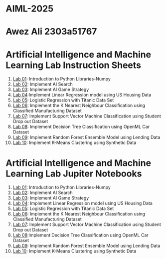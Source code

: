 # AIML-2025
# Awez Ali 2303a51767

# Artificial Intelligence and Machine Learning Lab Instruction Sheets
1. [Lab 01](https://github.com/tabraiz-1768/AIML-2025/blob/main/AIML_A1.pdf): Introduction to Python Libraries-Numpy
2. [Lab 02](https://github.com/tabraiz-1768/AIML-2025/blob/main/AIML_A2.pdf): Implement AI Search
3. [Lab 03](https://github.com/tabraiz-1768/AIML-2025/blob/main/AIML_A3.pdf): Implement AI Game Strategy
4. [Lab 04](https://github.com/tabraiz-1768/AIML-2025/blob/main/AIML_A4.pdf):Implement Linear Regression model using US Housing Data
5. [Lab 05](https://github.com/tabraiz-1768/AIML-2025/blob/main/AIML_A5.pdf): Logistic Regression with Titanic Data Set
6. [Lab 06](https://github.com/tabraiz-1768/AIML-2025/blob/main/AIML_A6.pdf): Implement the K Nearest Neighbour Classification using Classified Manufacturing Dataset
7. [Lab 07](https://github.com/tabraiz-1768/AIML-2025/blob/main/AIML_A7.pdf): Implement Support Vector Machine Classification using Student Drop out Dataset
8. [Lab 08](https://github.com/tabraiz-1768/AIML-2025/blob/main/AIML_A8.pdf): Implement Decision Tree Classification using OpenML Car Dataset
9. [Lab 09](https://github.com/tabraiz-1768/AIML-2025/blob/main/AIML_A9.pdf): Implement Random Forest Ensemble Model using Lending Data
10. [Lab 10](https://github.com/tabraiz-1768/AIML-2025/blob/main/AIML_A10.pdf):  Implement K-Means Clustering using Synthetic Data

# Artificial Intelligence and Machine Learning Lab Jupiter Notebooks


1. [Lab 01](https://github.com/MOHAMMEDAWEZALI2303A51767/AIML-2025_B12/blob/main/AIML_Lab01.ipynb): Introduction to Python Libraries-Numpy
2. [Lab 02](https://github.com/MOHAMMEDAWEZALI2303A51767/AIML-2025_B12/blob/main/Lab02_AIML.ipynb): Implement AI Search
3. [Lab 03](https://github.com/MOHAMMEDAWEZALI2303A51767/AIML-2025_B12/blob/main/lab_03.ipynb): Implement AI Game Strategy
4. [Lab 04](https://github.com/MOHAMMEDAWEZALI2303A51767/AIML-2025_B12/blob/main/Lab_4.ipynb): Implement Linear Regression model using US Housing Data
5. [Lab 05](https://github.com/MOHAMMEDAWEZALI2303A51767/AIML-2025_B12/blob/main/Lab_5.ipynb): Logistic Regression with Titanic Data Set
6. [Lab 06](https://github.com/MOHAMMEDAWEZALI2303A51767/AIML-2025_B12/blob/main/Lab_06_KNN.ipynb): Implement the K Nearest Neighbour Classification using Classified Manufacturing Dataset
7. [Lab 07](https://github.com/MOHAMMEDAWEZALI2303A51767/AIML-2025_B12/blob/main/Lab_07(SVM).ipynb): Implement Support Vector Machine Classification using Student Drop out Dataset
8. [Lab 08](https://github.com/MOHAMMEDAWEZALI2303A51767/AIML-2025_B12/blob/main/lab08_aiml.ipynb):Implement Decision Tree Classification using OpenML Car Dataset
9. [Lab 09](https://github.com/MOHAMMEDAWEZALI2303A51767/AIML-2025_B12/blob/main/Lab09_AIML.ipynb): Implement Random Forest Ensemble Model using Lending Data
10. [Lab 10](https://github.com/MOHAMMEDAWEZALI2303A51767/AIML-2025_B12/blob/main/lab10_AIML.ipynb):  Implement K-Means Clustering using Synthetic Data

